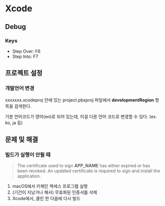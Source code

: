 # Xcode

## Debug

### Keys

* Step Over: F6
* Step Into: F7

## 프로젝트 설정
### 개발언어 변경
xxxxxxx.xcodeproj 안에 있는 project.pbxproj 파일에서 **developmentRegion** 항목을 검색한다.

기본 언어코드가 영어(en)로 되어 있는데, 이걸 다른 언어 코드로 변경할 수 있다. (ex. ko, ja 등)

## 문제 및 해결

### 빌드가 실행이 안될 때
> The certificate used to sign **APP_NAME** has either expired or has been revoked. An updated certificate is required to sign and install the application.

1. macOS에서 키체인 액세스 프로그램 실행
1. (기간이 지났거나 해서) 무효화된 인증서를 삭제
1. Xcode에서, 클린 한 다음에 다시 빌드
